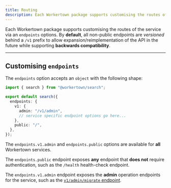 ```yaml
---
title: Routing
description: Each Workertown package supports customising the routes of the service.
---
```


Each Workertown package supports customising the routes of the service via an
`endpoints` options. By **default**, all non-public endpoints are *versioned*
behind a `/v1` prefix to allow expansion/reimplementation of the API in the
future while supporting **backwards compatibility**.

---

## Customising `endpoints`

The `endpoints` option accepts an `object` with the following shape:

```ts
import { search } from "@workertown/search";

export default search({
  endpoints: {
    v1: {
      admin: "/v1/admin",
      // service specific endpoint options go here...
    },
    public: "/",
  },
});
```

The `endpoints.v1.admin` and `endpoints.public` options are available for 
**all** Workertown services.

The `endpoints.public` endpoint exposes **any** endpoint that **does not**
require authentication, such as the `/health` health-check endpoint.

The `endpoints.v1.admin` endpoint exposes the **admin** operation endpoints
for the service, such as the
[`v1/admin/migrate` endpoint](/docs/core-concepts/storage#migrations).

